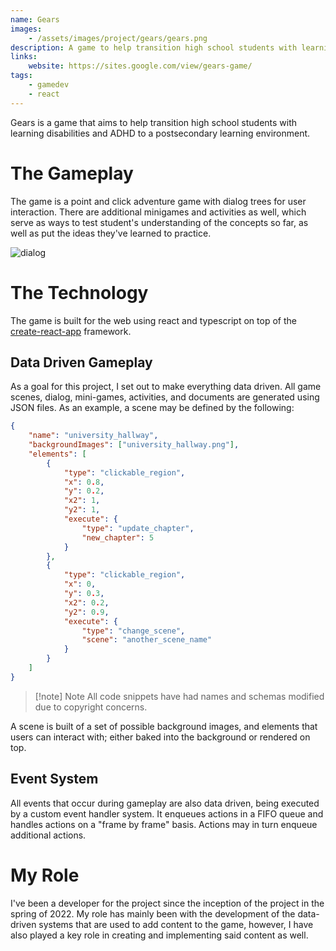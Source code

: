 ```yaml
---
name: Gears
images: 
    - /assets/images/project/gears/gears.png
description: A game to help transition high school students with learning disabilities and ADHD to postsecondary.
links:
    website: https://sites.google.com/view/gears-game/
tags:
    - gamedev
    - react
---
```


Gears is a game that aims to help transition high school students with learning disabilities and ADHD to a postsecondary learning environment.

# The Gameplay
The game is a point and click adventure game with dialog trees for user interaction. There are additional minigames and activities as well, which serve as ways to test student's understanding of the concepts so far, as well as put the ideas they've learned to practice.

![dialog](/assets/images/project/gears/gears.png)
# The Technology
The game is built for the web using react and typescript on top of the [create-react-app](https://create-react-app.dev/) framework. 

## Data Driven Gameplay

As a goal for this project, I set out to make everything data driven. All game scenes, dialog, mini-games, activities, and documents are generated using JSON files. As an example, a scene may be defined by the following:

```json
{
    "name": "university_hallway",
    "backgroundImages": ["university_hallway.png"],
    "elements": [
        {
            "type": "clickable_region",
            "x": 0.8,
            "y": 0.2,
            "x2": 1,
            "y2": 1,
            "execute": {
                "type": "update_chapter",
                "new_chapter": 5
            }
        },
        {
            "type": "clickable_region",
            "x": 0,
            "y": 0.3,
            "x2": 0.2,
            "y2": 0.9,
            "execute": {
                "type": "change_scene",
                "scene": "another_scene_name"
            }
        }
    ]
}
```

>[!note] Note
> All code snippets have had names and schemas modified due to copyright concerns.

A scene is built of a set of possible background images, and elements that users can interact with; either baked into the background or rendered on top.

## Event System
All events that occur during gameplay are also data driven, being executed by a custom event handler system. It enqueues actions in a FIFO queue and handles actions on a "frame by frame" basis. Actions may in turn enqueue additional actions.

# My Role
I've been a developer for the project since the inception of the project in the spring of 2022. My role has mainly been with the development of the data-driven systems that are used to add content to the game, however, I have also played a key role in creating and implementing said content as well.

